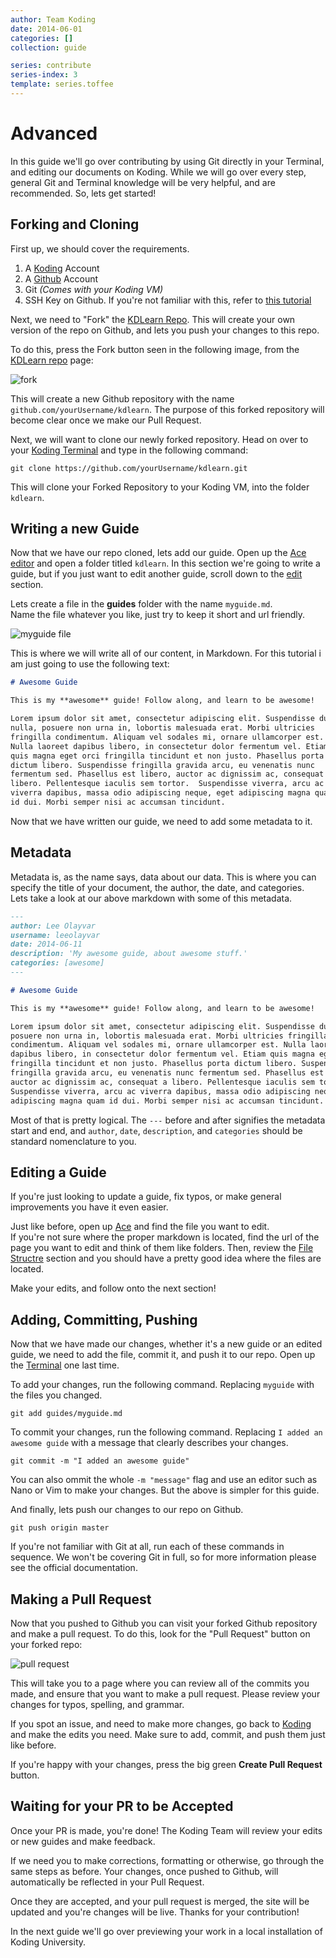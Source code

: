 ```yaml
---
author: Team Koding
date: 2014-06-01
categories: []
collection: guide

series: contribute
series-index: 3
template: series.toffee
---
```


# Advanced

In this guide we'll go over contributing by using Git directly in your 
Terminal, and editing our documents on Koding. While we will go over 
every step, general Git and Terminal knowledge will be very helpful, and 
are recommended. So, lets get started!

## Forking and Cloning

First up, we should cover the requirements.

1. A [Koding][kodingreg] Account
2. A [Github][github] Account
3. Git *(Comes with your Koding VM)*
4. SSH Key on Github. If you're not familiar with this, refer to [this 
tutorial][githubssh]

Next, we need to "Fork" the [KDLearn Repo][repo]. This will create your 
own version of the repo on Github, and lets you push your changes to this 
repo.

To do this, press the Fork button seen in the following image, from the 
[KDLearn repo][repo] page:

![fork](fork.png)

This will create a new Github repository with the name 
`github.com/yourUsername/kdlearn`. The purpose of this forked repository 
will become clear once we make our Pull Request.

Next, we will want to clone our newly forked repository. Head on over to 
your [Koding Terminal][terminal] and type in the following command:

```
git clone https://github.com/yourUsername/kdlearn.git
```

This will clone your Forked Repository to your Koding VM, into the folder 
`kdlearn`.

## Writing a new Guide

Now that we have our repo cloned, lets add our guide. Open up the [Ace 
editor][ace] and open a folder titled `kdlearn`. In this section we're 
going to write a guide, but if you just want to edit another guide, 
scroll down to the [edit](#editing-a-guide) section.

Lets create a file in the **guides** folder with the name `myguide.md`.  
Name the file whatever you like, just try to keep it short and url 
friendly.

![myguide file](myguide.png)

This is where we will write all of our content, in Markdown. For this 
tutorial i am just going to use the following text:

```markdown
# Awesome Guide

This is my **awesome** guide! Follow along, and learn to be awesome!

Lorem ipsum dolor sit amet, consectetur adipiscing elit. Suspendisse dui 
nulla, posuere non urna in, lobortis malesuada erat. Morbi ultricies 
fringilla condimentum. Aliquam vel sodales mi, ornare ullamcorper est.  
Nulla laoreet dapibus libero, in consectetur dolor fermentum vel. Etiam 
quis magna eget orci fringilla tincidunt et non justo. Phasellus porta 
dictum libero. Suspendisse fringilla gravida arcu, eu venenatis nunc 
fermentum sed. Phasellus est libero, auctor ac dignissim ac, consequat a 
libero. Pellentesque iaculis sem tortor.  Suspendisse viverra, arcu ac 
viverra dapibus, massa odio adipiscing neque, eget adipiscing magna quam 
id dui. Morbi semper nisi ac accumsan tincidunt.
```

Now that we have written our guide, we need to add some metadata to it.



## Metadata

Metadata is, as the name says, data about our data. This is where you can 
specify the title of your document, the author, the date, and categories.  
Lets take a look at our above markdown with some of this metadata.

```markdown
---
author: Lee Olayvar
username: leeolayvar
date: 2014-06-11
description: 'My awesome guide, about awesome stuff.'
categories: [awesome]
---

# Awesome Guide

This is my **awesome** guide! Follow along, and learn to be awesome!

Lorem ipsum dolor sit amet, consectetur adipiscing elit. Suspendisse dui nulla, 
posuere non urna in, lobortis malesuada erat. Morbi ultricies fringilla 
condimentum. Aliquam vel sodales mi, ornare ullamcorper est. Nulla laoreet 
dapibus libero, in consectetur dolor fermentum vel. Etiam quis magna eget orci 
fringilla tincidunt et non justo. Phasellus porta dictum libero. Suspendisse 
fringilla gravida arcu, eu venenatis nunc fermentum sed. Phasellus est libero, 
auctor ac dignissim ac, consequat a libero. Pellentesque iaculis sem tortor.  
Suspendisse viverra, arcu ac viverra dapibus, massa odio adipiscing neque, eget 
adipiscing magna quam id dui. Morbi semper nisi ac accumsan tincidunt.
```

Most of that is pretty logical. The `---` before and after signifies the 
metadata start and end, and `author`, `date`, `description`, and `categories` 
should be standard nomenclature to you.



## Editing a Guide

If you're just looking to update a guide, fix typos, or make general 
improvements you have it even easier.

Just like before, open up [Ace][ace] and find the file you want to edit.  
If you're not sure where the proper markdown is located, find the url of 
the page you want to edit and think of them like folders. Then, review 
the [File Structre](#file-structure) section and you should have a pretty 
good idea where the files are located.

Make your edits, and follow onto the next section!



## Adding, Committing, Pushing

Now that we have made our changes, whether it's a new guide or an edited 
guide, we need to add the file, commit it, and push it to our repo. Open 
up the [Terminal][terminal] one last time.

To add your changes, run the following command. Replacing `myguide` with 
the files you changed.

```
git add guides/myguide.md
```


To commit your changes, run the following command. Replacing `I added an 
awesome guide` with a message that clearly describes your changes.

```
git commit -m "I added an awesome guide"
```

You can also ommit the whole `-m "message"` flag and use an editor such 
as Nano or Vim to make your changes. But the above is simpler for this 
guide.

And finally, lets push our changes to our repo on Github.

```
git push origin master
```

If you're not familiar with Git at all, run each of these commands in 
sequence.  We won't be covering Git in full, so for more information 
please see the official documentation.


## Making a Pull Request

Now that you pushed to Github you can visit your forked Github repository 
and make a pull request. To do this, look for the "Pull Request" button 
on your forked repo:

![pull request](pull-request.png)

This will take you to a page where you can review all of the commits you 
made, and ensure that you want to make a pull request. Please review your 
changes for typos, spelling, and grammar.

If you spot an issue, and need to make more changes, go back to 
[Koding][ace] and make the edits you need. Make sure to add, commit, and 
push them just like before.

If you're happy with your changes, press the big green **Create Pull 
Request** button.



## Waiting for your PR to be Accepted

Once your PR is made, you're done! The Koding Team will review your edits 
or new guides and make feedback.

If we need you to make corrections, formatting or otherwise, go through 
the same steps as before. Your changes, once pushed to Github, will 
automatically be reflected in your Pull Request.

Once they are accepted, and your pull request is merged, the site will be 
updated and you're changes will be live. Thanks for your contribution!

In the next guide we'll go over previewing your work in a local 
installation of Koding University.




[repo]:              https://github.com/koding/kdlearn
[contributeonrepo]:  https://github.com/koding/kdlearn/blob/master/contribute.md
[kodingreg]:         https://koding.com/Register
[github]:            https://github.com
[githubssh]:         https://help.github.com/articles/generating-ssh-keys
[terminal]:          https://koding.com/Terminal
[ace]:               https://koding.com/Ace
